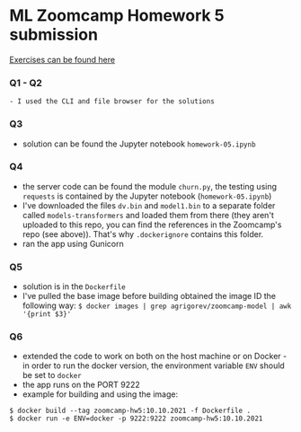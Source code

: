 # ML Zoomcamp Homework 5 submission 

[Exercises can be found here](https://github.com/alexeygrigorev/mlbookcamp-code/blob/master/course-zoomcamp/05-deployment/homework.md)

### Q1 - Q2
	- I used the CLI and file browser for the solutions 

### Q3
 - solution can be found the Jupyter notebook `homework-05.ipynb`

### Q4
 - the server code can be found the module `churn.py`, the testing using `requests` is contained by the Jupyter notebook (`homework-05.ipynb`)
 - I've downloaded the files `dv.bin` and `model1.bin` to a separate folder called `models-transformers` and loaded them from there (they aren't uploaded to this repo, you can find the references in the Zoomcamp's repo (see above)). That's why `.dockerignore` contains this folder.
 - ran the app using Gunicorn

### Q5
 - solution is in the `Dockerfile`
 - I've pulled the base image before building obtained the image ID the following way:
 	`$ docker images | grep agrigorev/zoomcamp-model | awk '{print $3}'`

### Q6
 - extended the code to work on both on the host machine or on Docker - in order to run the docker version, the environment variable `ENV` should be set to `docker`
 - the app runs on the PORT 9222
 - example for building and using the image:
 ```
$ docker build --tag zoomcamp-hw5:10.10.2021 -f Dockerfile .
$ docker run -e ENV=docker -p 9222:9222 zoomcamp-hw5:10.10.2021
 ```